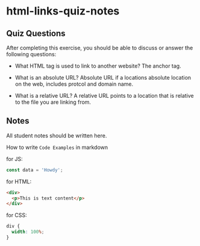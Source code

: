 # html-links-quiz-notes

## Quiz Questions

After completing this exercise, you should be able to discuss or answer the following questions:

- What HTML tag is used to link to another website?
  The anchor tag.
- What is an absolute URL?
  Absolute URL if a locations absolute location on the web, includes
  protcol and domain name.

- What is a relative URL?
  A relative URL points to a location that is relative to the file you are linking from.

## Notes

All student notes should be written here.

How to write `Code Examples` in markdown

for JS:

```javascript
const data = 'Howdy';
```

for HTML:

```html
<div>
  <p>This is text content</p>
</div>
```

for CSS:

```css
div {
  width: 100%;
}
```
